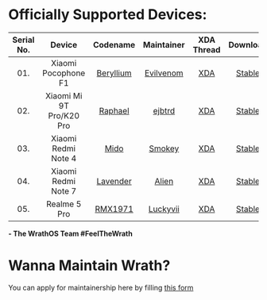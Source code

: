 Officially Supported Devices:
=============================

|Serial No. | Device                           | Codename                                                                     			 | Maintainer                                                 | XDA Thread                                                       | Download                                                                                                                                                                      |
|:---------:| :------------------------------: | :-------------------------------------------------------------------------------------: | :--------------------------------------------------------: | :--------------------------------------------------------------: | :----------------------------------------------------------------------: |
| 01.       | Xiaomi Pocophone F1              | [Beryllium](https://github.com/WrathOS-Devices/)                                        | [Evilvenom](http://github.com/ktanay98)                    | [XDA](#SOON) 													 | [Stable](https://sourceforge.net/projects/wrathos/files/beryllium/)      |
| 02.       | Xiaomi Mi 9T Pro/K20 Pro         | [Raphael](https://github.com/WrathOS-Devices/)                                          | [ejbtrd](http://github.com/ejbtrd)                         | [XDA](#SOON) 													 | [Stable](https://sourceforge.net/projects/wrathos/files/raphael/)        |
| 03.       | Xiaomi Redmi Note 4              | [Mido](https://github.com/WrathOS-Devices/)                                             | [Smokey](https://github.com/smokey18)                      | [XDA](#SOON) 												     | [Stable](https://sourceforge.net/projects/wrathos/files/mido/)           |
| 04.       | Xiaomi Redmi Note 7              | [Lavender](https://github.com/WrathOS-Devices/)                                         | [Alien](https://github.com/LinuxAlien)                     | [XDA](#SOON)                                                     | [Stable](https://sourceforge.net/projects/wrathos/files/lavender/)       |
| 05.       | Realme 5 Pro                     | [RMX1971](https://github.com/WrathOS-Devices/)                                          | [Luckyvii](https://github.com/lucky939)                    | [XDA](#SOON)                                                     | [Stable](https://sourceforge.net/projects/wrathos/files/RMX1971/)        |
<!-- Note for maintainers: add your devices in alphabetical order by the "Device" column, not "Codename" -->

**- The WrathOS Team #FeelTheWrath**

Wanna Maintain Wrath?
=============================
You can apply for maintainership here by filling [this form](https://docs.google.com/forms/d/e/1FAIpQLSdkODOFGkg25qaLBQEtNHdUr31fgdzWXdf5uGqy4bvt4hcEwg/viewform)


